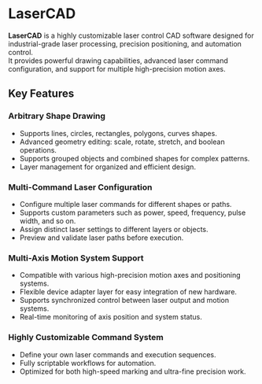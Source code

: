 # LaserCAD

**LaserCAD** is a highly customizable laser control CAD software designed for industrial-grade laser processing, precision positioning, and automation control.  
It provides powerful drawing capabilities, advanced laser command configuration, and support for multiple high-precision motion axes.

##  Key Features

###  Arbitrary Shape Drawing
- Supports lines, circles, rectangles, polygons, curves shapes.
- Advanced geometry editing: scale, rotate, stretch, and boolean operations.
- Supports grouped objects and combined shapes for complex patterns.
- Layer management for organized and efficient design.

### Multi-Command Laser Configuration
- Configure multiple laser commands for different shapes or paths.
- Supports custom parameters such as power, speed, frequency, pulse width, and so on.
- Assign distinct laser settings to different layers or objects.
- Preview and validate laser paths before execution.

###  Multi-Axis Motion System Support
- Compatible with various high-precision motion axes and positioning systems.
- Flexible device adapter layer for easy integration of new hardware.
- Supports synchronized control between laser output and motion systems.
- Real-time monitoring of axis position and system status.

### Highly Customizable Command System
- Define your own laser commands and execution sequences.
- Fully scriptable workflows for automation.
- Optimized for both high-speed marking and ultra-fine precision work.

